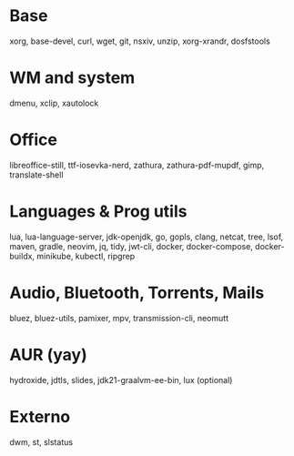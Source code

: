 # Base
xorg, base-devel, curl, wget, git, nsxiv, unzip, xorg-xrandr, dosfstools

# WM and system
dmenu, xclip, xautolock

# Office
libreoffice-still, ttf-iosevka-nerd, zathura, zathura-pdf-mupdf, gimp, translate-shell

# Languages & Prog utils
lua, lua-language-server, jdk-openjdk, go, gopls, clang,
netcat, tree, lsof, maven, gradle, neovim, jq, tidy, jwt-cli,
docker, docker-compose, docker-buildx, minikube, kubectl, ripgrep

# Audio, Bluetooth, Torrents, Mails
bluez, bluez-utils, pamixer, mpv, transmission-cli, neomutt

# AUR (yay)
hydroxide, jdtls, slides, jdk21-graalvm-ee-bin, lux (optional)

# Externo
dwm, st, slstatus
